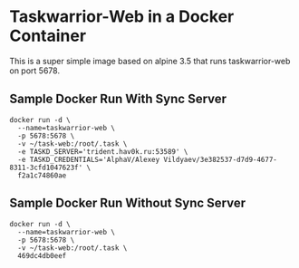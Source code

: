 # Taskwarrior-Web in a Docker Container

This is a super simple image based on alpine 3.5 that runs taskwarrior-web on port 5678.

## Sample Docker Run With Sync Server 

```
docker run -d \
  --name=taskwarrior-web \
  -p 5678:5678 \
  -v ~/task-web:/root/.task \
  -e TASKD_SERVER='trident.hav0k.ru:53589' \
  -e TASKD_CREDENTIALS='AlphaV/Alexey Vildyaev/3e382537-d7d9-4677-8311-3cfd1047623f' \
  f2a1c74860ae
```

## Sample Docker Run Without Sync Server 

```
docker run -d \
  --name=taskwarrior-web \
  -p 5678:5678 \
  -v ~/task-web:/root/.task \
  469dc4db0eef
```
